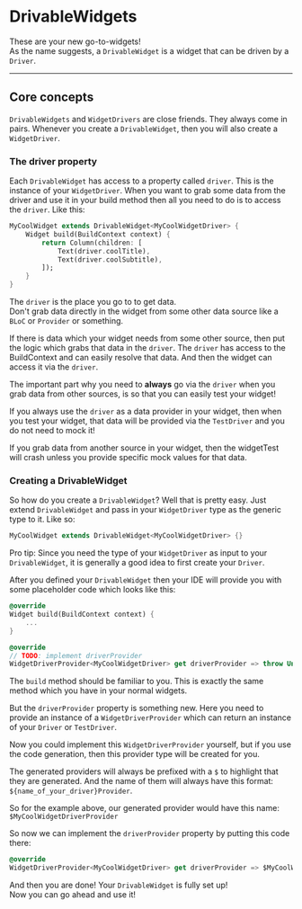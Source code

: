# DrivableWidgets

These are your new go-to-widgets!  
As the name suggests, a `DrivableWidget` is a widget that can be driven by a `Driver`.

---

## Core concepts

`DrivableWidgets` and `WidgetDrivers` are close friends. They always come in pairs. Whenever you create a `DrivableWidget`, then you will also create a `WidgetDriver`.

### The driver property

Each `DrivableWidget` has access to a property called `driver`. This is the instance of your `WidgetDriver`. When you want to grab some data from the driver and use it in your build method then all you need to do is to access the `driver`. Like this:

```dart
MyCoolWidget extends DrivableWidget<MyCoolWidgetDriver> {
    Widget build(BuildContext context) {
        return Column(children: [
            Text(driver.coolTitle),
            Text(driver.coolSubtitle),
        ]);
    }
}
```

The `driver` is the place you go to to get data.  
Don't grab data directly in the widget from some other data source like a `BLoC` or `Provider` or something.

If there is data which your widget needs from some other source, then put the logic which grabs that data in the `driver`. The `driver` has access to the BuildContext and can easily resolve that data. And then the widget can access it via the `driver`.

The important part why you need to **always** go via the `driver` when you grab data from other sources, is so that you can easily test your widget!

If you always use the `driver` as a data provider in your widget, then when you test your widget, that data will be provided via the `TestDriver` and you do not need to mock it!

If you grab data from another source in your widget, then the widgetTest will crash unless you provide specific mock values for that data.

### Creating a DrivableWidget

So how do you create a `DrivableWidget`? Well that is pretty easy. Just extend `DrivableWidget` and pass in your `WidgetDriver` type as the generic type to it. Like so:

```dart
MyCoolWidget extends DrivableWidget<MyCoolWidgetDriver> {}
```

Pro tip: Since you need the type of your `WidgetDriver` as input to your `DrivableWidget`, it is generally a good idea to first create your `Driver`.

After you defined your `DrivableWidget` then your IDE will provide you with some placeholder code which looks like this:

```dart
@override
Widget build(BuildContext context) {
    ...
}

@override
// TODO: implement driverProvider
WidgetDriverProvider<MyCoolWidgetDriver> get driverProvider => throw UnimplementedError();
```

The `build` method should be familiar to you. This is exactly the same method which you have in your normal widgets.

But the `driverProvider` property is something new. Here you need to provide an instance of a `WidgetDriverProvider` which can return an instance of your `Driver` or `TestDriver`.

Now you could implement this `WidgetDriverProvider` yourself, but if you use the code generation, then this provider type will be created for you.

The generated providers will always be prefixed with a `$` to highlight that they are generated. And the name of them will always have this format: `${name_of_your_driver}Provider`.

So for the example above, our generated provider would have this name: `$MyCoolWidgetDriverProvider`

So now we can implement the `driverProvider` property by putting this code there:

```dart
@override
WidgetDriverProvider<MyCoolWidgetDriver> get driverProvider => $MyCoolWidgetDriverProvider();
```

And then you are done! Your `DrivableWidget` is fully set up!  
Now you can go ahead and use it!
